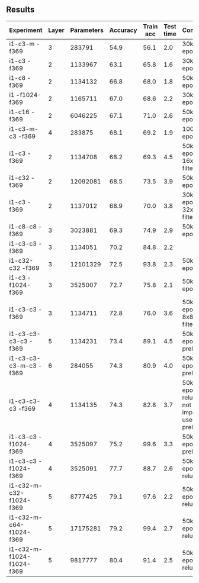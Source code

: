 ## Results

| Experiment              | Layer | Parameters | Accuracy | Train acc | Test time | Comment
| ----------------------- | ----- | ---------- | -------- | --------- | --------- | -------
| i1-c3-m           -f369 |     3 |   283791   | 54.9     | 56.1      | 2.0       | 30k epochs
| i1-c3             -f369 |     2 |  1133967   | 63.1     | 65.8      | 1.6       | 30k epochs
| i1-c8             -f369 |     2 |  1134132   | 66.8     | 68.0      | 1.8       | 50k epochs
| i1          -f1024-f369 |     2 |  1165711   | 67.0     | 68.6      | 2.2       | 30k epochs
| i1-c16            -f369 |     2 |  6046225   | 67.1     | 71.0      | 2.6       | 50k epochs
| i1-c3-m-c3        -f369 |     4 |   283875   | 68.1     | 69.2      | 1.9       |100k epochs
| i1-c3             -f369 |     2 |  1134708   | 68.2     | 69.3      | 4.5       | 50k epochs - 16x16 filters
| i1-c32            -f369 |     2 | 12092081   | 68.5     | 73.5      | 3.9       | 50k epochs
| i1-c3             -f369 |     2 |  1137012   | 68.9     | 70.0      | 3.8       | 30k epochs - 32x32 filters
| i1-c8-c8          -f369 |     3 |  3023881   | 69.3     | 74.9      | 2.9       | 50k epochs
| i1-c3-c3          -f369 |     3 |  1134051   | 70.2     | 84.8      | 2.2       |
| i1-c32-c32        -f369 |     3 | 12101329   | 72.5     | 93.8      | 2.3       | 50k epochs
| i1-c3       -f1024-f369 |     3 |  3525007   | 72.7     | 75.8      | 2.1       | 50k epochs
| i1-c3-c3          -f369 |     3 |  1134711   | 72.8     | 76.0      | 3.6       | 50k epochs - 8x8 filters
| i1-c3-c3-c3-c3    -f369 |     5 |  1134231   | 73.4     | 89.1      | 4.5       | 50k epochs; prelu
| i1-c3-c3-c3-m-c3  -f369 |     6 |   284055   | 74.3     | 80.9      | 4.0       | 50k epochs; prelu
| i1-c3-c3-c3       -f369 |     4 |  1134135   | 74.3     | 82.8      | 3.7       | 50k epochs - relu did not improve; used prelu
| i1-c3-c3    -f1024-f369 |     4 |  3525097   | 75.2     | 99.6      | 3.3       | 50k epochs, prelu
| i1-c3-c3    -f1024-f369 |     4 |  3525091   | 77.7     | 88.7      | 2.6       | 50k epochs, relu
| i1-c32-m-c32-f1024-f369 |     5 |  8777425   | 79.1     | 97.6      | 2.2       | 50k epochs, relu
| i1-c32-m-c64-f1024-f369 |     5 | 17175281   | 79.2     | 99.4      | 2.7       | 50k epochs, relu
| i1-c32-m-f1024-f1024-f369 |     5 |  9817777   | 80.4     | 91.4      | 2.5       | 50k epochs, relu